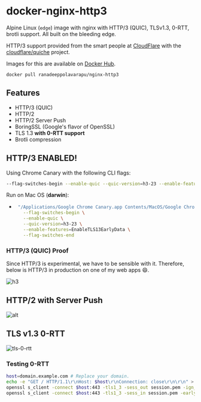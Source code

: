 # docker-nginx-http3

Alpine Linux (`edge`) image with nginx with HTTP/3 (QUIC), TLSv1.3, 0-RTT, brotli support. All built on the bleeding edge.

HTTP/3 support provided from the smart people at [CloudFlare](https://cloudflare.com) with the [cloudflare/quiche](https://github.com/cloudflare/quiche) project.

Images for this are available on [Docker Hub](https://hub.docker.com/r/ranadeeppolavarapu/nginx-http3).

`docker pull ranadeeppolavarapu/nginx-http3`

## Features

- HTTP/3 (QUIC)
- HTTP/2
- HTTP/2 Server Push
- BoringSSL (Google's flavor of OpenSSL)
- TLS 1.3 **with 0-RTT support**
- Brotli compression

## HTTP/3 ENABLED!

Using Chrome Canary with the following CLI flags:

```bash
--flag-switches-begin --enable-quic --quic-version=h3-23 --enable-features=EnableTLS13EarlyData --flag-switches-end
```

Run on Mac OS (**darwin**):

- ```bash
   "/Applications/Google Chrome Canary.app Contents/MacOS/Google Chrome Canary" \
     --flag-switches-begin \
     --enable-quic \
     --quic-version=h3-23 \
     --enable-features=EnableTLS13EarlyData \
     --flag-switches-end
  ```

### HTTP/3 (QUIC) Proof

Since HTTP/3 is experimental, we have to be sensible with it. Therefore, below is HTTP/3 in production on one of my web apps 😄.

![h3](https://user-images.githubusercontent.com/7084995/67162952-831d5800-f337-11e9-9297-05241a693cc4.png)

## HTTP/2 with Server Push

![alt](https://user-images.githubusercontent.com/7084995/67162942-654ff300-f337-11e9-9dc0-6d7a915d517c.png)

## TLS v1.3 0-RTT

![tls-0-rtt](https://user-images.githubusercontent.com/7084995/67163692-08a50600-f340-11e9-830c-c8a11c824a1f.png)

### Testing 0-RTT

```bash
host=domain.example.com # Replace your domain.
echo -e "GET / HTTP/1.1\r\nHost: $host\r\nConnection: close\r\n\r\n" > request.txt
openssl s_client -connect $host:443 -tls1_3 -sess_out session.pem -ign_eof < request.txt
openssl s_client -connect $host:443 -tls1_3 -sess_in session.pem -early_data request.txt
```

